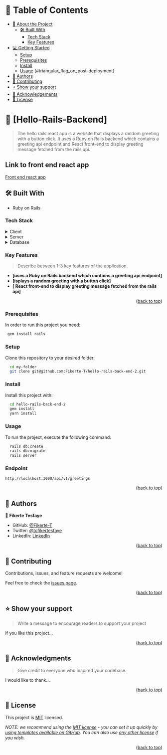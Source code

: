 <a name="readme-top"></a>

<!--
HOW TO USE:
This is an example of how you may give instructions on setting up your project locally.

Modify this file to match your project and remove sections that don't apply.

REQUIRED SECTIONS:
- Table of Contents
- About the Project
  - Built With
  - Getting Started
- Authors
- Future Features
- Contributing
- Show your support
- Acknowledgements
- License

OPTIONAL SECTIONS:
- FAQ

After you're finished please remove all the comments and instructions!
-->

<!-- TABLE OF CONTENTS -->

# 📗 Table of Contents

- [📖 About the Project](#about-project)
  - [🛠 Built With](#built-with)
    - [Tech Stack](#tech-stack)
    - [Key Features](#key-features)
- [💻 Getting Started](#getting-started)
  - [Setup](#setup)
  - [Prerequisites](#prerequisites)
  - [Install](#install)
  - [Usage](#usage)
  (#triangular_flag_on_post-deployment)
- [👥 Authors](#authors)
- [🤝 Contributing](#contributing)
- [⭐️ Show your support](#support)
- [🙏 Acknowledgements](#acknowledgements)
- [📝 License](#license)

<!-- PROJECT DESCRIPTION -->

# 📖 [Hello-Rails-Backend] <a name="about-project"></a>

> The hello rails react app is a website that displays a random greeting with a button click. It uses a Ruby on Rails backend which contains a greeting api endpoint and React front-end to display greeting message fetched from the rails api.

## Link to front end react app
[Front end react app](https://github.com/Fikerte-T/hello-rails-front-end-2)
## 🛠 Built With <a name="built-with"></a>

- Ruby on Rails

### Tech Stack <a name="tech-stack"></a>

<details>
  <summary>Client</summary>
  <ul>
    <li><a href="https://reactjs.org/">React</a></li>
  </ul>
</details>

<details>
  <summary>Server</summary>
  <ul>
    <li><a href="https://rubyonrails.org/">Ruby on Rails</a></li>
  </ul>
</details>

<details>
<summary>Database</summary>
  <ul>
    <li><a href="https://www.postgresql.org/">PostgreSQL</a></li>
  </ul>
</details>

<!-- Features -->

### Key Features <a name="key-features"></a>

> Describe between 1-3 key features of the application.

- **[uses a Ruby on Rails backend which contains a greeting api endpoint]**
- **[isplays a random greeting with a button click]**
- **[ React front-end to display greeting message fetched from the rails api]**

<p align="right">(<a href="#readme-top">back to top</a>)</p>

### Prerequisites

In order to run this project you need:


```sh
 gem install rails
```

### Setup

Clone this repository to your desired folder:

```sh
  cd my-folder
  git clone git@github.com:Fikerte-T/hello-rails-back-end-2.git
```

### Install

Install this project with:



```sh
  cd hello-rails-back-end-2
  gem install
  yarn install
```

### Usage

To run the project, execute the following command:



```sh
  rails db:create
  rails db:migrate
  rails server
```


### Endpoint

`http://localhost:3000/api/v1/greetings`


<p align="right">(<a href="#readme-top">back to top</a>)</p>

<!-- AUTHORS -->

## 👥 Authors <a name="authors"></a>

👤 **Fikerte Tesfaye** 

- GitHub: [@Fikerte-T](https://github.com/Fikerte-T)
- Twitter: [@tofikertesfaye](https://twitter.com/tofikertesfaye)
- LinkedIn: [LinkedIn](https://www.linkedin.com/in/fikerte-tesfaye-a68337216/)

<p align="right">(<a href="#readme-top">back to top</a>)</p>

<!-- CONTRIBUTING -->

## 🤝 Contributing <a name="contributing"></a>

Contributions, issues, and feature requests are welcome!

Feel free to check the [issues page](../../issues/).

<p align="right">(<a href="#readme-top">back to top</a>)</p>

<!-- SUPPORT -->

## ⭐️ Show your support <a name="support"></a>

> Write a message to encourage readers to support your project

If you like this project...

<p align="right">(<a href="#readme-top">back to top</a>)</p>

<!-- ACKNOWLEDGEMENTS -->

## 🙏 Acknowledgments <a name="acknowledgements"></a>

> Give credit to everyone who inspired your codebase.

I would like to thank...

<p align="right">(<a href="#readme-top">back to top</a>)</p>

<!-- LICENSE -->

## 📝 License <a name="license"></a>

This project is [MIT](./LICENSE) licensed.

_NOTE: we recommend using the [MIT license](https://choosealicense.com/licenses/mit/) - you can set it up quickly by [using templates available on GitHub](https://docs.github.com/en/communities/setting-up-your-project-for-healthy-contributions/adding-a-license-to-a-repository). You can also use [any other license](https://choosealicense.com/licenses/) if you wish._

<p align="right">(<a href="#readme-top">back to top</a>)</p>